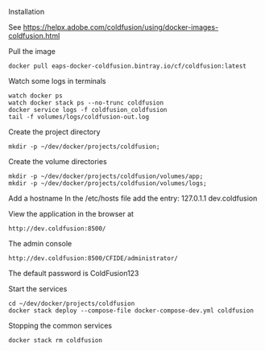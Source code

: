 Installation

See https://helpx.adobe.com/coldfusion/using/docker-images-coldfusion.html

Pull the image
```
docker pull eaps-docker-coldfusion.bintray.io/cf/coldfusion:latest
```

Watch some logs in terminals
```
watch docker ps
watch docker stack ps --no-trunc coldfusion
docker service logs -f coldfusion_coldfusion
tail -f volumes/logs/coldfusion-out.log
```

Create the project directory
```
mkdir -p ~/dev/docker/projects/coldfusion;
```

Create the volume directories
```
mkdir -p ~/dev/docker/projects/coldfusion/volumes/app;
mkdir -p ~/dev/docker/projects/coldfusion/volumes/logs;
```

Add a hostname
In the /etc/hosts file add the entry:
127.0.1.1 dev.coldfusion

View the application in the browser at
```
http://dev.coldfusion:8500/
```

The admin console
```
http://dev.coldfusion:8500/CFIDE/administrator/
```
The default password is ColdFusion123

Start the services
```  
cd ~/dev/docker/projects/coldfusion
docker stack deploy --compose-file docker-compose-dev.yml coldfusion
```

Stopping the common services
```  
docker stack rm coldfusion
```
